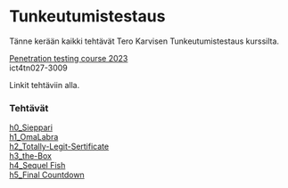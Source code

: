 # Tunkeutumistestaus
Tänne kerään kaikki tehtävät Tero Karvisen Tunkeutumistestaus kurssilta.

[Penetration testing course 2023](https://terokarvinen.com/2023/tunkeutumistestaus-2023-kevat/#kertausmateriaalia) \
ict4tn027-3009

Linkit tehtäviin alla.

### Tehtävät

[h0_Sieppari](https://github.com/miljonka/Tunkeutumistestaus/wiki/h0-Sieppari-ruispellossa) \
[h1_OmaLabra](https://github.com/miljonka/Tunkeutumistestaus/wiki/h1_OmaLabra) \
[h2_Totally-Legit-Sertificate](https://github.com/miljonka/Tunkeutumistestaus/wiki/h2_Totally-Legit-Sertificate) \
[h3_the-Box](https://github.com/miljonka/Tunkeutumistestaus/wiki/h3_The-Box) \
[h4_Sequel Fish](https://github.com/miljonka/Tunkeutumistestaus/wiki/h4_Sequel-fish) \
[h5_Final Countdown](https://github.com/miljonka/Tunkeutumistestaus/wiki/h5_Final-Countdown)
